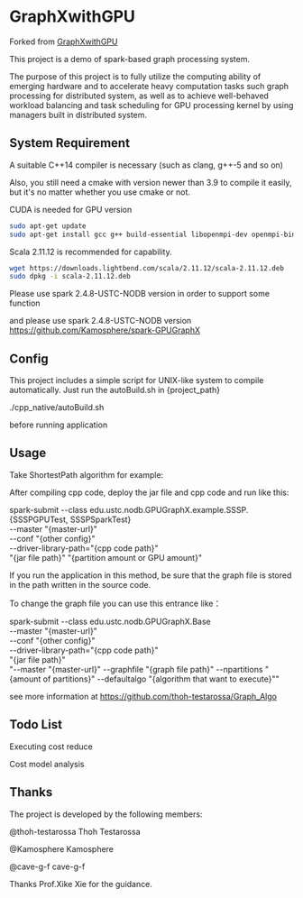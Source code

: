 # GraphXwithGPU

Forked from [GraphXwithGPU](https://github.com/Kamosphere/GraphXwithGPU)

This project is a demo of spark-based graph processing system. 

The purpose of this project is to fully utilize the computing ability of emerging hardware and to accelerate heavy computation tasks such graph processing for distributed system, as well as to achieve well-behaved workload balancing and task scheduling for GPU processing kernel by using managers built in distributed system.

## System Requirement

A suitable C++14 compiler is necessary (such as clang, g++-5 and so on)

Also, you still need a cmake with version newer than 3.9 to compile it easily, but it's no matter whether you use cmake or not.

CUDA is needed for GPU version

```sh
sudo apt-get update
sudo apt-get install gcc g++ build-essential libopenmpi-dev openmpi-bin default-jdk cmake zlib1g-dev git
```

Scala 2.11.12 is recommended for capability.

```sh
wget https://downloads.lightbend.com/scala/2.11.12/scala-2.11.12.deb
sudo dpkg -i scala-2.11.12.deb
```

Please use spark 2.4.8-USTC-NODB version in order to support some function 

and please use spark 2.4.8-USTC-NODB version https://github.com/Kamosphere/spark-GPUGraphX

## Config

This project includes a simple script for UNIX-like system to compile automatically. Just run the autoBuild.sh in {project_path}

./cpp_native/autoBuild.sh

before running application

## Usage

Take ShortestPath algorithm for example:

After compiling cpp code, deploy the jar file and cpp code and run like this:

 spark-submit --class edu.ustc.nodb.GPUGraphX.example.SSSP.{SSSPGPUTest, SSSPSparkTest} \
 --master "{master-url}" \
 --conf "{other config}" \
 --driver-library-path="{cpp code path}" \
 "{jar file path}" "{partition amount or GPU amount}"
 
 If you run the application in this method, be sure that the graph file is stored in the path written in the source code.
 
 To change the graph file you can use this entrance like：
 
 spark-submit --class edu.ustc.nodb.GPUGraphX.Base \
 --master "{master-url}" \
 --conf "{other config}" \
 --driver-library-path="{cpp code path}" \
 "{jar file path}" \
 "--master "{master-url}" --graphfile "{graph file path}" --npartitions "{amount of partitions}" --defaultalgo "{algorithm that want to execute}""

see more information at https://github.com/thoh-testarossa/Graph_Algo

## Todo List

Executing cost reduce

Cost model analysis

## Thanks

The project is developed by the following members:

@thoh-testarossa Thoh Testarossa

@Kamosphere Kamosphere

@cave-g-f cave-g-f

Thanks Prof.Xike Xie for the guidance.
